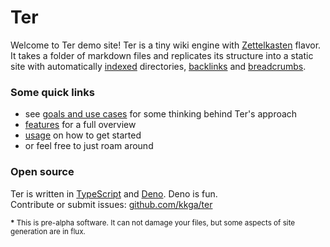 # Ter

Welcome to Ter demo site! Ter is a tiny wiki engine with
[Zettelkasten](zettelkasten.md) flavor. It takes a folder of markdown files and
replicates its structure into a static site with automatically
[indexed](features/index-pages.md) directories,
[backlinks](features/backlinks.md) and [breadcrumbs](features/breadcrumbs.md).

### Some quick links

- see [goals and use cases](goals-and-use-cases.md) for some thinking behind
  Ter's approach
- [features](features/index.md) for a full overview
- [usage](usage.md) on how to get started
- or feel free to just roam around

### Open source

Ter is written in [TypeScript](https://www.typescriptlang.org/) and
[Deno](https://deno.land). Deno is fun.<br/>Contribute or submit issues:
[github.com/kkga/ter](https://github.com/kkga/ter)

<small>
<strong>*</strong>
This is pre-alpha software. It can not damage your files, but some
aspects of site generation are in flux.
</small>
